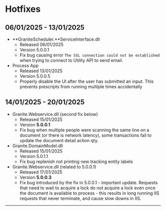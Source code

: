 # Hotfixes

## 06/01/2025 - 13/01/2025
- **GraniteScheduler.**ServiceInterface.dll
    - Released 06/01/2025
    - Version 5.0.0.1
    - Fix bug causing error `The SSL connection could not be established` when trying to connect to Utility API to send email.
- Process App
    - Released 13/01/2025
    - Version 5.0.0.5
    - Properly disable the UI after the user has submitted an input. This prevents prescripts from running multiple times accidentally

## 14/01/2025 - 20/01/2025
- Granite.Webservice.dll (second fix below)
    - Released 15/01/2025
    - Version **5.0.0.1**
    - Fix bug when multiple people were scanning the same line on a document (or there is network latency), some transactions fail to update the document detail action qty.
- Granite.DomainModel.dll
    - Released 15/01/2025
    - Version 5.0.1.1
    - Fix bug replenish not printing new tracking entity labels
- Granite.Webservice.dll (related to 5.0.0.1)
    - Released 17/01/2025
    - Version **5.0.0.3**
    - Fix bug introduced by the fix in 5.0.0.1 - important update. Requests that need to wait to acquire a lock do not acquire a lock even once the document is available to process - this results in long running IIS requests that never terminate, and cause slow downs in IIS.

---
